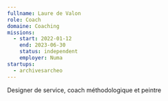 ```yaml
---
fullname: Laure de Valon
role: Coach
domaine: Coaching
missions:
  - start: 2022-01-12
    end: 2023-06-30
    status: independent
    employer: Numa
startups:
  - archivesarcheo
---
```


Designer de service, coach méthodologique et peintre
